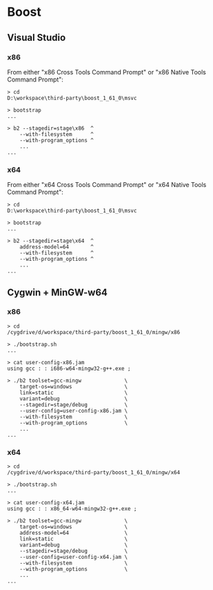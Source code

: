 Boost
=====

Visual Studio
-------------

### x86

From either "x86 Cross Tools Command Prompt" or "x86 Native Tools Command
Prompt":

    > cd
    D:\workspace\third-party\boost_1_61_0\msvc

    > bootstrap
    ...

    > b2 --stagedir=stage\x86  ^
        --with-filesystem      ^
        --with-program_options ^
        ...
    ...

### x64

From either "x64 Cross Tools Command Prompt" or "x64 Native Tools Command
Prompt":

    > cd
    D:\workspace\third-party\boost_1_61_0\msvc

    > bootstrap
    ...

    > b2 --stagedir=stage\x64  ^
        address-model=64       ^
        --with-filesystem      ^
        --with-program_options ^
        ...
    ...

Cygwin + MinGW-w64
------------------

### x86

    > cd
    /cygdrive/d/workspace/third-party/boost_1_61_0/mingw/x86

    > ./bootstrap.sh
    ...

    > cat user-config-x86.jam
    using gcc : : i686-w64-mingw32-g++.exe ;

    > ./b2 toolset=gcc-mingw              \
        target-os=windows                 \
        link=static                       \
        variant=debug                     \
        --stagedir=stage/debug            \
        --user-config=user-config-x86.jam \
        --with-filesystem                 \
        --with-program_options            \
        ...
    ...

### x64

    > cd
    /cygdrive/d/workspace/third-party/boost_1_61_0/mingw/x64

    > ./bootstrap.sh
    ...

    > cat user-config-x64.jam
    using gcc : : x86_64-w64-mingw32-g++.exe ;

    > ./b2 toolset=gcc-mingw              \
        target-os=windows                 \
        address-model=64                  \
        link=static                       \
        variant=debug                     \
        --stagedir=stage/debug            \
        --user-config=user-config-x64.jam \
        --with-filesystem                 \
        --with-program_options            \
        ...
    ...
